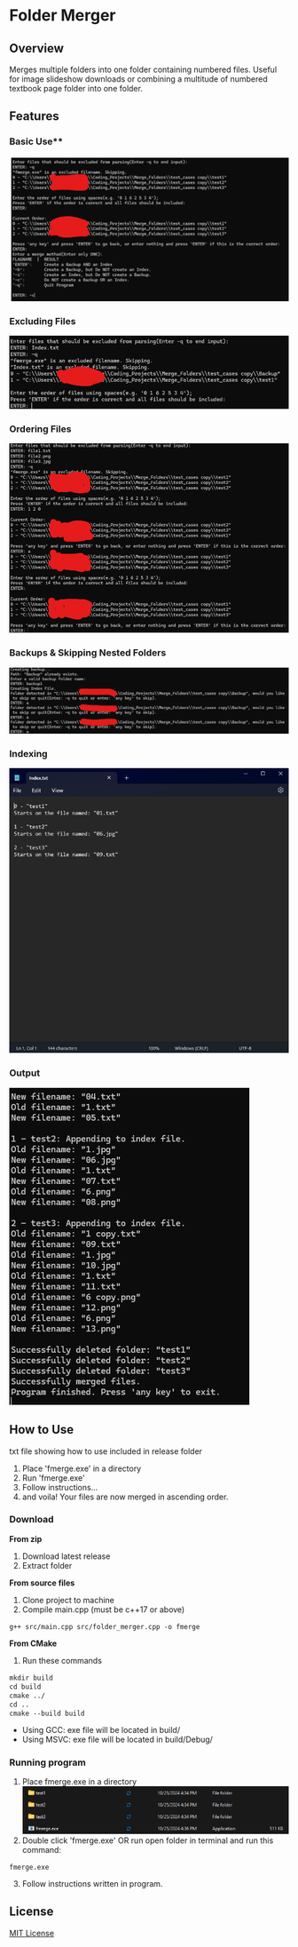# Folder Merger
## Overview
Merges multiple folders into one folder containing numbered files. Useful for image slideshow downloads or combining a multitude of numbered textbook page folder into one folder.
## Features
### Basic Use**
![BasicUse](example_images/overview.png)
### Excluding Files
![ExcludingFiles](example_images/excluding_files.png)
### Ordering Files
![Ordering](example_images/ordering.png)
### Backups & Skipping Nested Folders
![Backups](example_images/backups.png)
### Indexing
![Indexing](example_images/indexing.png)
### Output
![Output](example_images/output.png)
<!--- ![alt text](https://github.com/[username]/[reponame]/blob/[branch]/image.jpg?raw=true) = Add Images With This Method--->

## How to Use
txt file showing how to use included in release folder

1. Place 'fmerge.exe' in a directory
2. Run 'fmerge.exe'
3. Follow instructions...
4. and voila! Your files are now merged in ascending order.

### Download
**From zip**
1. Download latest release
2. Extract folder

**From source files**
1. Clone project to machine
2. Compile main.cpp (must be c++17 or above)
```console
g++ src/main.cpp src/folder_merger.cpp -o fmerge
```

**From CMake**
1. Run these commands
```console
mkdir build
cd build
cmake ../
cd ..
cmake --build build
```
* Using GCC: exe file will be located in build/
* Using MSVC: exe file will be located in build/Debug/

### Running program
1. Place fmerge.exe in a directory
![WhereToPut](example_images/where_to_put.png)
2. Double click 'fmerge.exe' OR run open folder in terminal and run this command:
```console
fmerge.exe
```
3. Follow instructions written in program.

## License
[MIT License](https://github.com/BroknApples/Multi-Program-Runner-Script/blob/main/LICENSE.md)